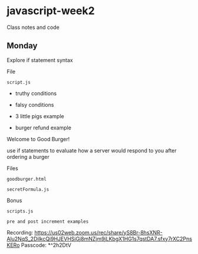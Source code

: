 # javascript-week2
Class notes and code

## Monday

Explore if statement syntax

File

    script.js

* truthy conditions
* falsy conditions

* 3 little pigs example

* burger refund example


Welcome to Good Burger!

use if statements to evaluate how a server would respond to you after ordering a burger

Files

    goodburger.html
    
    secretFormula.js

Bonus

    scripts.js

    pre and post increment examples

Recording: 
https://us02web.zoom.us/rec/share/yS8Br-8hsXNR-Alu2NqS_2DilkcQi9HJEVHSjGj8mNZjm9jLKbgX1HG1s7qstDA7.sfxy7rXC2PnsKERo
Passcode: *^2h2DtV

